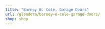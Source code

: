 ```yaml
---
title: "Barney E. Cole, Garage Doors"
url: /glendora/barney-e-cole-garage-doors/
shop: shop
---
```

